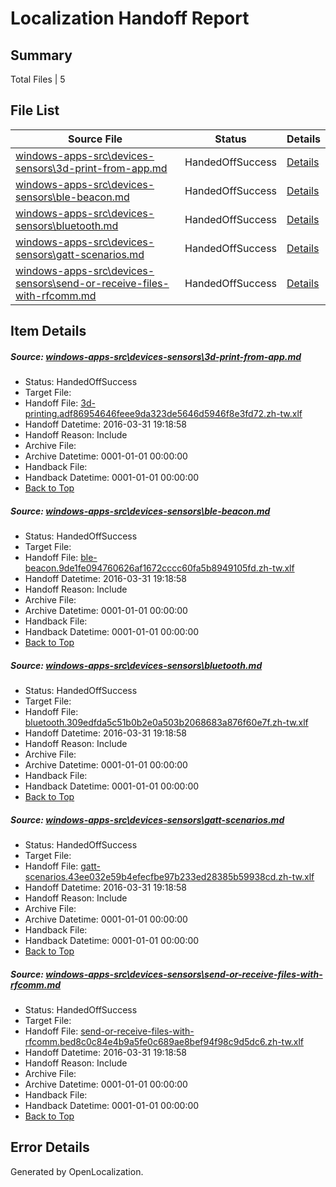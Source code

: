 # <a name='report-top'></a> Localization Handoff Report

## Summary
 Total Files | 5

## File List
 Source File | Status | Details 
 ----------- | ------ | ------- 
 [windows-apps-src\devices-sensors\3d-print-from-app.md](https://github.com/Microsoft/windows-apps/blob/6ca36b046234e3298d9257b8145940c678f34d90/windows-apps-src/devices-sensors/3d-print-from-app.md) | HandedOffSuccess | [Details](#cff85c5a2446c6c16faba670ad43135a8be6afc71927)
 [windows-apps-src\devices-sensors\ble-beacon.md](https://github.com/Microsoft/windows-apps/blob/6ca36b046234e3298d9257b8145940c678f34d90/windows-apps-src/devices-sensors/ble-beacon.md) | HandedOffSuccess | [Details](#1b3c5a0be6078a48cb2dc6d0d855e7423cd383241930)
 [windows-apps-src\devices-sensors\bluetooth.md](https://github.com/Microsoft/windows-apps/blob/6ca36b046234e3298d9257b8145940c678f34d90/windows-apps-src/devices-sensors/bluetooth.md) | HandedOffSuccess | [Details](#718e62b071195747a30b85a50d21334e8ea57b701931)
 [windows-apps-src\devices-sensors\gatt-scenarios.md](https://github.com/Microsoft/windows-apps/blob/6ca36b046234e3298d9257b8145940c678f34d90/windows-apps-src/devices-sensors/gatt-scenarios.md) | HandedOffSuccess | [Details](#a05afdbfeb7112283d063f7c7eec00bad97e64751964)
 [windows-apps-src\devices-sensors\send-or-receive-files-with-rfcomm.md](https://github.com/Microsoft/windows-apps/blob/6ca36b046234e3298d9257b8145940c678f34d90/windows-apps-src/devices-sensors/send-or-receive-files-with-rfcomm.md) | HandedOffSuccess | [Details](#be157fc0ae48ac3b181f929b54bb7c0eaf7a71421997)

## Item Details
##### <a name='cff85c5a2446c6c16faba670ad43135a8be6afc71927'></a> Source: [windows-apps-src\devices-sensors\3d-print-from-app.md](https://github.com/Microsoft/windows-apps/blob/6ca36b046234e3298d9257b8145940c678f34d90/windows-apps-src/devices-sensors/3d-print-from-app.md)
* Status: HandedOffSuccess
* Target File: 
* Handoff File: [3d-printing.adf86954646feee9da323de5646d5946f8e3fd72.zh-tw.xlf](https://github.com/Microsoft/WDG.handoff/blob/cbb7c44ed0c0706f5344763e12d650b9f3656cfe/ol-handoff/Microsoft/windows-apps.zh-tw/master/3d-printing.adf86954646feee9da323de5646d5946f8e3fd72.zh-tw.xlf)
* Handoff Datetime: 2016-03-31 19:18:58
* Handoff Reason: Include
* Archive File: 
* Archive Datetime: 0001-01-01 00:00:00
* Handback File: 
* Handback Datetime: 0001-01-01 00:00:00
* [Back to Top](#report-top)

##### <a name='1b3c5a0be6078a48cb2dc6d0d855e7423cd383241930'></a> Source: [windows-apps-src\devices-sensors\ble-beacon.md](https://github.com/Microsoft/windows-apps/blob/6ca36b046234e3298d9257b8145940c678f34d90/windows-apps-src/devices-sensors/ble-beacon.md)
* Status: HandedOffSuccess
* Target File: 
* Handoff File: [ble-beacon.9de1fe094760626af1672cccc60fa5b8949105fd.zh-tw.xlf](https://github.com/Microsoft/WDG.handoff/blob/cbb7c44ed0c0706f5344763e12d650b9f3656cfe/ol-handoff/Microsoft/windows-apps.zh-tw/master/ble-beacon.9de1fe094760626af1672cccc60fa5b8949105fd.zh-tw.xlf)
* Handoff Datetime: 2016-03-31 19:18:58
* Handoff Reason: Include
* Archive File: 
* Archive Datetime: 0001-01-01 00:00:00
* Handback File: 
* Handback Datetime: 0001-01-01 00:00:00
* [Back to Top](#report-top)

##### <a name='718e62b071195747a30b85a50d21334e8ea57b701931'></a> Source: [windows-apps-src\devices-sensors\bluetooth.md](https://github.com/Microsoft/windows-apps/blob/6ca36b046234e3298d9257b8145940c678f34d90/windows-apps-src/devices-sensors/bluetooth.md)
* Status: HandedOffSuccess
* Target File: 
* Handoff File: [bluetooth.309edfda5c51b0b2e0a503b2068683a876f60e7f.zh-tw.xlf](https://github.com/Microsoft/WDG.handoff/blob/cbb7c44ed0c0706f5344763e12d650b9f3656cfe/ol-handoff/Microsoft/windows-apps.zh-tw/master/bluetooth.309edfda5c51b0b2e0a503b2068683a876f60e7f.zh-tw.xlf)
* Handoff Datetime: 2016-03-31 19:18:58
* Handoff Reason: Include
* Archive File: 
* Archive Datetime: 0001-01-01 00:00:00
* Handback File: 
* Handback Datetime: 0001-01-01 00:00:00
* [Back to Top](#report-top)

##### <a name='a05afdbfeb7112283d063f7c7eec00bad97e64751964'></a> Source: [windows-apps-src\devices-sensors\gatt-scenarios.md](https://github.com/Microsoft/windows-apps/blob/6ca36b046234e3298d9257b8145940c678f34d90/windows-apps-src/devices-sensors/gatt-scenarios.md)
* Status: HandedOffSuccess
* Target File: 
* Handoff File: [gatt-scenarios.43ee032e59b4efecfbe97b233ed28385b59938cd.zh-tw.xlf](https://github.com/Microsoft/WDG.handoff/blob/cbb7c44ed0c0706f5344763e12d650b9f3656cfe/ol-handoff/Microsoft/windows-apps.zh-tw/master/gatt-scenarios.43ee032e59b4efecfbe97b233ed28385b59938cd.zh-tw.xlf)
* Handoff Datetime: 2016-03-31 19:18:58
* Handoff Reason: Include
* Archive File: 
* Archive Datetime: 0001-01-01 00:00:00
* Handback File: 
* Handback Datetime: 0001-01-01 00:00:00
* [Back to Top](#report-top)

##### <a name='be157fc0ae48ac3b181f929b54bb7c0eaf7a71421997'></a> Source: [windows-apps-src\devices-sensors\send-or-receive-files-with-rfcomm.md](https://github.com/Microsoft/windows-apps/blob/6ca36b046234e3298d9257b8145940c678f34d90/windows-apps-src/devices-sensors/send-or-receive-files-with-rfcomm.md)
* Status: HandedOffSuccess
* Target File: 
* Handoff File: [send-or-receive-files-with-rfcomm.bed8c0c84e4b9a5fe0c689ae8bef94f98c9d5dc6.zh-tw.xlf](https://github.com/Microsoft/WDG.handoff/blob/cbb7c44ed0c0706f5344763e12d650b9f3656cfe/ol-handoff/Microsoft/windows-apps.zh-tw/master/send-or-receive-files-with-rfcomm.bed8c0c84e4b9a5fe0c689ae8bef94f98c9d5dc6.zh-tw.xlf)
* Handoff Datetime: 2016-03-31 19:18:58
* Handoff Reason: Include
* Archive File: 
* Archive Datetime: 0001-01-01 00:00:00
* Handback File: 
* Handback Datetime: 0001-01-01 00:00:00
* [Back to Top](#report-top)


## Error Details

Generated by OpenLocalization.
